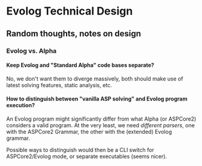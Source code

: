 # Evolog Technical Design

## Random thoughts, notes on design

### Evolog vs. Alpha

#### Keep Evolog and "Standard Alpha" code bases separate?
No, we don't want them to diverge massively, both should make use of latest solving features, static analysis, etc.

#### How to distinguish between "vanilla ASP solving" and Evolog program execution?
An Evolog program might significantly differ from what Alpha (or ASPCore2) considers a valid program. At the very least, we need _different parsers_, one with the ASPCore2 Grammar, the other with the (extended) Evolog grammar.

Possible ways to distinguish would then be a CLI switch for ASPCore2/Evolog mode, or separate executables (seems nicer).
